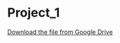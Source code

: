 # Project_1
[Download the file from Google Drive](https://drive.google.com/drive/folders/1h6gjg9GnFAaAKHrsF8IbS_cBhf7Iggyq?usp=drive_link)
